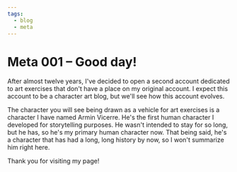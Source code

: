 ```yaml
---
tags:
  - blog
  - meta
---
```


# Meta 001 – Good day!

After almost twelve years, I've decided to open a second account dedicated to art exercises that don't have a place on my original account. I expect this account to be a character art blog, but we'll see how this account evolves.

The character you will see being drawn as a vehicle for art exercises is a character I have named Armin Vicerre. He's the first human character I developed for storytelling purposes. He wasn't intended to stay for so long, but he has, so he's my primary human character now. That being said, he's a character that has had a long, long history by now, so I won't summarize him right here.

Thank you for visiting my page!
